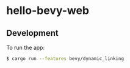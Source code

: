 # hello-bevy-web

## Development

To run the app:

```sh
$ cargo run --features bevy/dynamic_linking
```
